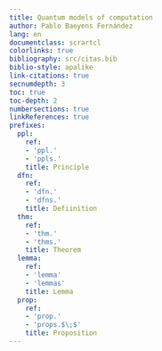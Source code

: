 ```yaml
---
title: Quantum models of computation
author: Pablo Baeyens Fernández
lang: en
documentclass: scrartcl
colorlinks: true
bibliography: src/citas.bib
biblio-style: apalike
link-citations: true
secnumdepth: 3
toc: true
toc-depth: 2
numbersections: true
linkReferences: true
prefixes:
  ppl:
    ref:
    - 'ppl.'
    - 'ppls.'
    title: Principle
  dfn:
    ref:
    - 'dfn.'
    - 'dfns.'
    title: Defiinition
  thm:
    ref:
    - 'thm.'
    - 'thms.'
    title: Theorem
  lemma:
    ref:
    - 'lemma'
    - 'lemmas'
    title: Lemma
  prop:
    ref:
    - 'prop.'
    - 'props.$\;$'
    title: Proposition
---
```

